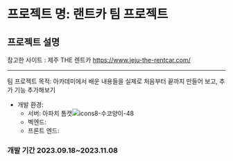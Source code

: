 # 프로젝트 명: 랜트카 팀 프로젝트 
## 프로젝트 설명

참고한 사이트 : 제주 THE 렌트카 https://www.jeju-the-rentcar.com/

-----------------------------------------------------------------

팀 프로젝트 목적: 아카데미에서 배운 내용들을 실제로 처음부터 끝까지 만들어 보고, 추가 기능 추가해보기
* 개발 환경:
  * 서버: 아파치 톰캣![icons8-수코양이-48](https://github.com/karpei-taemukan/RentalCarProject/assets/91212680/731a3f29-23b2-4c4d-9850-e58506cdf066) 
  * 벡엔드: 
  * 프론트 엔드:
### 개발 기간 2023.09.18~2023.11.08
